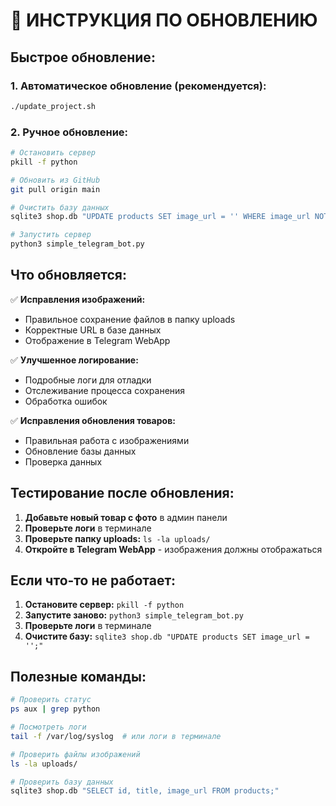 # 🔄 ИНСТРУКЦИЯ ПО ОБНОВЛЕНИЮ

## Быстрое обновление:

### 1. Автоматическое обновление (рекомендуется):
```bash
./update_project.sh
```

### 2. Ручное обновление:
```bash
# Остановить сервер
pkill -f python

# Обновить из GitHub
git pull origin main

# Очистить базу данных
sqlite3 shop.db "UPDATE products SET image_url = '' WHERE image_url NOT LIKE '/uploads/%';"

# Запустить сервер
python3 simple_telegram_bot.py
```

## Что обновляется:

✅ **Исправления изображений:**
- Правильное сохранение файлов в папку uploads
- Корректные URL в базе данных
- Отображение в Telegram WebApp

✅ **Улучшенное логирование:**
- Подробные логи для отладки
- Отслеживание процесса сохранения
- Обработка ошибок

✅ **Исправления обновления товаров:**
- Правильная работа с изображениями
- Обновление базы данных
- Проверка данных

## Тестирование после обновления:

1. **Добавьте новый товар с фото** в админ панели
2. **Проверьте логи** в терминале
3. **Проверьте папку uploads:** `ls -la uploads/`
4. **Откройте в Telegram WebApp** - изображения должны отображаться

## Если что-то не работает:

1. **Остановите сервер:** `pkill -f python`
2. **Запустите заново:** `python3 simple_telegram_bot.py`
3. **Проверьте логи** в терминале
4. **Очистите базу:** `sqlite3 shop.db "UPDATE products SET image_url = '';"`

## Полезные команды:

```bash
# Проверить статус
ps aux | grep python

# Посмотреть логи
tail -f /var/log/syslog  # или логи в терминале

# Проверить файлы изображений
ls -la uploads/

# Проверить базу данных
sqlite3 shop.db "SELECT id, title, image_url FROM products;"
```
